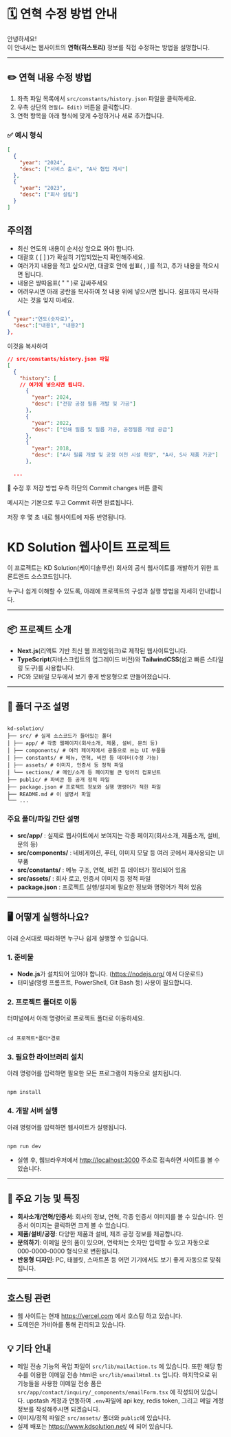 # 🗓 연혁 수정 방법 안내

안녕하세요!  
이 안내서는 웹사이트의 **연혁(히스토리)** 정보를 직접 수정하는 방법을 설명합니다.

---

## ✏️ 연혁 내용 수정 방법

1. 좌측 파일 목록에서 `src/constants/history.json` 파일을 클릭하세요.
2. 우측 상단의 `연필(✏️ Edit)` 버튼을 클릭합니다.
3. 연혁 항목을 아래 형식에 맞게 수정하거나 새로 추가합니다.

### ✅ 예시 형식

```json
[
  {
    "year": "2024",
    "desc": ["서비스 출시", "A사 협업 개시"]
  },
  {
    "year": "2023",
    "desc": ["회사 설립"]
  }
]
```

## 주의점

- 최신 연도의 내용이 순서상 앞으로 와야 합니다.
- 대괄호 ( [ ] )가 확실히 기입되었는지 확인해주세요.
- 여러가지 내용을 적고 싶으시면, 대괄호 안에 쉼표( , )를 적고, 추가 내용을 적으시면 됩니다.
- 내용은 쌍따옴표( " " )로 감싸주세요
- 어려우시면 아래 공란을 복사하여 첫 내용 위에 넣으시면 됩니다. 쉼표까지 복사하시는 것을 잊지 마세요.

```json
{
  "year":"연도(숫자로)",
  "desc":["내용1", "내용2"]
},
```

이것을 복사하여

```json
// src/constants/history.json 파일
[
  {
    "history": [
    // 여기에 넣으시면 됩니다.
      {
        "year": 2024,
        "desc": ["전장 공정 필름 개발 및 가공"]
      },
      {
        "year": 2022,
        "desc": ["인쇄 필름 및 필름 가공, 공정필름 개발 공급"]
      },
      {
        "year": 2018,
        "desc": ["A사 필름 개발 및 공정 이전 시설 확장", "A사, S사 제품 가공"]
      },

  ...
```

💾 수정 후 저장 방법
우측 하단의 Commit changes 버튼 클릭

메시지는 기본으로 두고 Commit 하면 완료됩니다.

저장 후 몇 초 내로 웹사이트에 자동 반영됩니다.

# KD Solution 웹사이트 프로젝트

이 프로젝트는 KD Solution(케이디솔루션) 회사의 공식 웹사이트를 개발하기 위한 프론트엔드 소스코드입니다.

누구나 쉽게 이해할 수 있도록, 아래에 프로젝트의 구성과 실행 방법을 자세히 안내합니다.

---

## 📦 프로젝트 소개

- **Next.js**(리액트 기반 최신 웹 프레임워크)로 제작된 웹사이트입니다.
- **TypeScript**(자바스크립트의 업그레이드 버전)와 **TailwindCSS**(쉽고 빠른 스타일링 도구)를 사용합니다.
- PC와 모바일 모두에서 보기 좋게 반응형으로 만들어졌습니다.

---

## 📁 폴더 구조 설명

```

kd-solution/
├── src/ # 실제 소스코드가 들어있는 폴더
│ ├── app/ # 각종 웹페이지(회사소개, 제품, 설비, 문의 등)
│ ├── components/ # 여러 페이지에서 공통으로 쓰는 UI 부품들
│ ├── constants/ # 메뉴, 연혁, 비전 등 데이터(수정 가능)
│ ├── assets/ # 이미지, 인증서 등 정적 파일
│ └── sections/ # 메인/소개 등 페이지별 큰 덩어리 컴포넌트
├── public/ # 파비콘 등 공개 정적 파일
├── package.json # 프로젝트 정보와 실행 명령어가 적힌 파일
├── README.md # 이 설명서 파일
└── ...

```

### 주요 폴더/파일 간단 설명

- **src/app/** : 실제로 웹사이트에서 보여지는 각종 페이지(회사소개, 제품소개, 설비, 문의 등)
- **src/components/** : 네비게이션, 푸터, 이미지 모달 등 여러 곳에서 재사용되는 UI 부품
- **src/constants/** : 메뉴 구조, 연혁, 비전 등 데이터가 정리되어 있음
- **src/assets/** : 회사 로고, 인증서 이미지 등 정적 파일
- **package.json** : 프로젝트 실행/설치에 필요한 정보와 명령어가 적혀 있음

---

## 🖥️ 어떻게 실행하나요?

아래 순서대로 따라하면 누구나 쉽게 실행할 수 있습니다.

### 1. 준비물

- **Node.js**가 설치되어 있어야 합니다. (https://nodejs.org/ 에서 다운로드)
- 터미널(명령 프롬프트, PowerShell, Git Bash 등) 사용이 필요합니다.

### 2. 프로젝트 폴더로 이동

터미널에서 아래 명령어로 프로젝트 폴더로 이동하세요.

```

cd 프로젝트*폴더*경로

```

### 3. 필요한 라이브러리 설치

아래 명령어를 입력하면 필요한 모든 프로그램이 자동으로 설치됩니다.

```

npm install

```

### 4. 개발 서버 실행

아래 명령어를 입력하면 웹사이트가 실행됩니다.

```

npm run dev

```

- 실행 후, 웹브라우저에서 [http://localhost:3000](http://localhost:3000) 주소로 접속하면 사이트를 볼 수 있습니다.

---

## 📝 주요 기능 및 특징

- **회사소개/연혁/인증서**: 회사의 정보, 연혁, 각종 인증서 이미지를 볼 수 있습니다. 인증서 이미지는 클릭하면 크게 볼 수 있습니다.
- **제품/설비/공정**: 다양한 제품과 설비, 제조 공정 정보를 제공합니다.
- **문의하기**: 이메일 문의 폼이 있으며, 연락처는 숫자만 입력할 수 있고 자동으로 000-0000-0000 형식으로 변환됩니다.
- **반응형 디자인**: PC, 태블릿, 스마트폰 등 어떤 기기에서도 보기 좋게 자동으로 맞춰집니다.

---

## 호스팅 관련

- 웹 사이트는 현재 https://vercel.com 에서 호스팅 하고 있습니다.
- 도메인은 가비아를 통해 관리되고 있습니다.

## 💡 기타 안내

- 메일 전송 기능의 목업 파일이 `src/lib/mailAction.ts` 에 있습니다. 또한 해당 함수를 이용한 이메일 전송 html은 `src/lib/emailHtml.ts` 입니다. 마지막으로 위 기능들을 사용한 이메일 전송 폼은 `src/app/contact/inquiry/_components/emailForm.tsx` 에 작성되어 있습니다. upstash 계정과 연동하여 `.env`파일에 api key, redis token, 그리고 메일 계정 정보를 작성해주시면 되겠습니다.
- 이미지/정적 파일은 `src/assets/` 폴더와 `public`에 있습니다.
- 실제 배포는 https://www.kdsolution.net/ 에 되어 있습니다.

```

```
